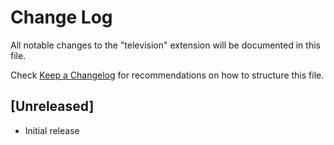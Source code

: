 # Change Log

All notable changes to the "television" extension will be documented in this file.

Check [Keep a Changelog](http://keepachangelog.com/) for recommendations on how to structure this file.

## [Unreleased]

- Initial release